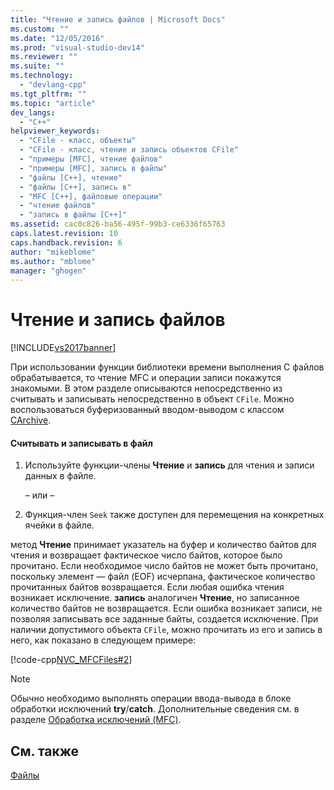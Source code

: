 ```yaml
---
title: "Чтение и запись файлов | Microsoft Docs"
ms.custom: ""
ms.date: "12/05/2016"
ms.prod: "visual-studio-dev14"
ms.reviewer: ""
ms.suite: ""
ms.technology: 
  - "devlang-cpp"
ms.tgt_pltfrm: ""
ms.topic: "article"
dev_langs: 
  - "C++"
helpviewer_keywords: 
  - "CFile - класс, объекты"
  - "CFile - класс, чтение и запись объектов CFile"
  - "примеры [MFC], чтение файлов"
  - "примеры [MFC], запись в файлы"
  - "файлы [C++], чтение"
  - "файлы [C++], запись в"
  - "MFC [C++], файловые операции"
  - "чтение файлов"
  - "запись в файлы [C++]"
ms.assetid: cac0c826-ba56-495f-99b3-ce6336f65763
caps.latest.revision: 10
caps.handback.revision: 6
author: "mikeblome"
ms.author: "mblome"
manager: "ghogen"
---
```

# Чтение и запись файлов
[!INCLUDE[vs2017banner](../assembler/inline/includes/vs2017banner.md)]

При использовании функции библиотеки времени выполнения C файлов обрабатывается, то чтение MFC и операции записи покажутся знакомыми.  В этом разделе описываются непосредственно из считывать и записывать непосредственно в объект `CFile`.  Можно воспользоваться буферизованный вводом\-выводом с классом [CArchive](../mfc/reference/carchive-class.md).  
  
#### Считывать и записывать в файл  
  
1.  Используйте функции\-члены **Чтение** и **запись** для чтения и записи данных в файле.  
  
     – или –  
  
2.  Функция\-член `Seek` также доступен для перемещения на конкретных ячейки в файле.  
  
 метод **Чтение** принимает указатель на буфер и количество байтов для чтения и возвращает фактическое число байтов, которое было прочитано.  Если необходимое число байтов не может быть прочитано, поскольку элемент — файл \(EOF\) исчерпана, фактическое количество прочитанных байтов возвращается.  Если любая ошибка чтения возникает исключение.  **запись** аналогичен **Чтение**, но записанное количество байтов не возвращается.  Если ошибка возникает записи, не позволяя записывать все заданные байты, создается исключение.  При наличии допустимого объекта `CFile`, можно прочитать из его и запись в него, как показано в следующем примере:  
  
 [!code-cpp[NVC_MFCFiles#2](../mfc/codesnippet/CPP/reading-and-writing-files_1.cpp)]  
  
> [!NOTE]
>  Обычно необходимо выполнять операции ввода\-вывода в блоке обработки исключений **try**\/**catch**.  Дополнительные сведения см. в разделе [Обработка исключений \(MFC\)](../mfc/exception-handling-in-mfc.md).  
  
## См. также  
 [Файлы](../mfc/files-in-mfc.md)